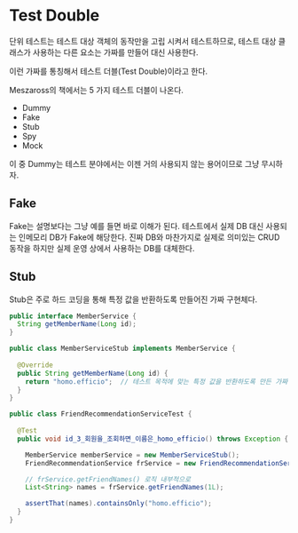 # Test Double

단위 테스트는 테스트 대상 객체의 동작만을 고립 시켜서 테스트하므로, 테스트 대상 클래스가 사용하는 다른 요소는 가짜를 만들어 대신 사용한다.

이런 가짜를 통칭해서 테스트 더블(Test Double)이라고 한다.

Meszaross의 책에서는 5 가지 테스트 더블이 나온다.

- Dummy
- Fake
- Stub
- Spy
- Mock

이 중 Dummy는 테스트 분야에서는 이젠 거의 사용되지 않는 용어이므로 그냥 무시하자.

## Fake

Fake는 설명보다는 그냥 예를 들면 바로 이해가 된다. 테스트에서 실제 DB 대신 사용되는 인메모리 DB가 Fake에 해당한다. 진짜 DB와 마찬가지로 실제로 의미있는 CRUD 동작을 하지만 실제 운영 상에서 사용하는 DB를 대체한다.

## Stub

Stub은 주로 하드 코딩을 통해 특정 값을 반환하도록 만들어진 가짜 구현체다.

```java
public interface MemberService {
  String getMemberName(Long id);
}

public class MemberServiceStub implements MemberService {
  
  @Override
  public String getMemberName(Long id) {
    return "homo.efficio";  // 테스트 목적에 맞는 특정 값을 반환하도록 만든 가짜 구현체
  }
}

public class FriendRecommendationServiceTest {
  
  @Test
  public void id_3_회원을_조회하면_이름은_homo_efficio() throws Exception {

    MemberService memberService = new MemberServiceStub();
    FriendRecommendationService frService = new FriendRecommendationServiceImpl(memberService);

    // frService.getFriendNames() 로직 내부적으로 
    List<String> names = frService.getFriendNames(1L);

    assertThat(names).containsOnly("homo.efficio");
  }
}
```

